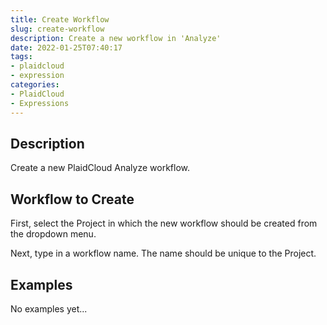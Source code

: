 ```yaml
---
title: Create Workflow
slug: create-workflow
description: Create a new workflow in 'Analyze'
date: 2022-01-25T07:40:17
tags:
- plaidcloud
- expression
categories:
- PlaidCloud
- Expressions
---
```



## Description


Create a new PlaidCloud Analyze workflow.



## Workflow to Create


First, select the Project in which the new workflow should be created from the dropdown menu.



Next, type in a workflow name. The name should be unique to the Project.


## Examples

No examples yet...
